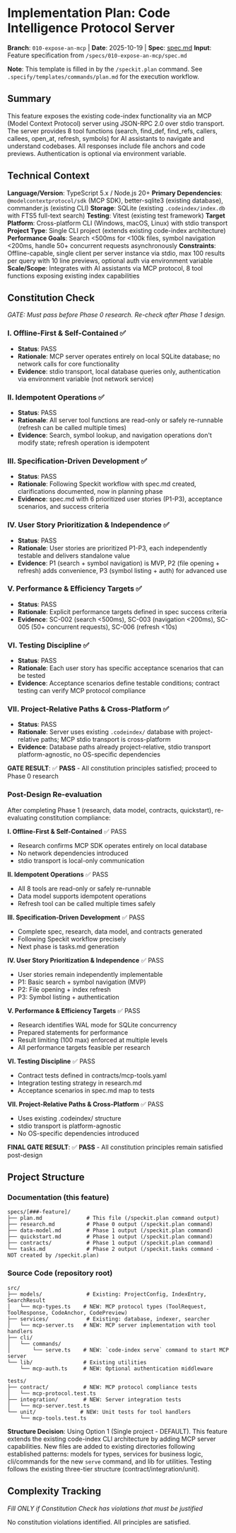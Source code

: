 # Implementation Plan: Code Intelligence Protocol Server

**Branch**: `010-expose-an-mcp` | **Date**: 2025-10-19 | **Spec**: [spec.md](./spec.md)
**Input**: Feature specification from `/specs/010-expose-an-mcp/spec.md`

**Note**: This template is filled in by the `/speckit.plan` command. See `.specify/templates/commands/plan.md` for the execution workflow.

## Summary

This feature exposes the existing code-index functionality via an MCP (Model Context Protocol) server using JSON-RPC 2.0 over stdio transport. The server provides 8 tool functions (search, find_def, find_refs, callers, callees, open_at, refresh, symbols) for AI assistants to navigate and understand codebases. All responses include file anchors and code previews. Authentication is optional via environment variable.

## Technical Context

**Language/Version**: TypeScript 5.x / Node.js 20+
**Primary Dependencies**: `@modelcontextprotocol/sdk` (MCP SDK), better-sqlite3 (existing database), commander.js (existing CLI)
**Storage**: SQLite (existing `.codeindex/index.db` with FTS5 full-text search)
**Testing**: Vitest (existing test framework)
**Target Platform**: Cross-platform CLI (Windows, macOS, Linux) with stdio transport
**Project Type**: Single CLI project (extends existing code-index architecture)
**Performance Goals**: Search <500ms for <100k files, symbol navigation <200ms, handle 50+ concurrent requests asynchronously
**Constraints**: Offline-capable, single client per server instance via stdio, max 100 results per query with 10 line previews, optional auth via environment variable
**Scale/Scope**: Integrates with AI assistants via MCP protocol, 8 tool functions exposing existing index capabilities

## Constitution Check

*GATE: Must pass before Phase 0 research. Re-check after Phase 1 design.*

### I. Offline-First & Self-Contained ✅
- **Status**: PASS
- **Rationale**: MCP server operates entirely on local SQLite database; no network calls for core functionality
- **Evidence**: stdio transport, local database queries only, authentication via environment variable (not network service)

### II. Idempotent Operations ✅
- **Status**: PASS
- **Rationale**: All server tool functions are read-only or safely re-runnable (refresh can be called multiple times)
- **Evidence**: Search, symbol lookup, and navigation operations don't modify state; refresh operation is idempotent

### III. Specification-Driven Development ✅
- **Status**: PASS
- **Rationale**: Following Speckit workflow with spec.md created, clarifications documented, now in planning phase
- **Evidence**: spec.md with 6 prioritized user stories (P1-P3), acceptance scenarios, and success criteria

### IV. User Story Prioritization & Independence ✅
- **Status**: PASS
- **Rationale**: User stories are prioritized P1-P3, each independently testable and delivers standalone value
- **Evidence**: P1 (search + symbol navigation) is MVP, P2 (file opening + refresh) adds convenience, P3 (symbol listing + auth) for advanced use

### V. Performance & Efficiency Targets ✅
- **Status**: PASS
- **Rationale**: Explicit performance targets defined in spec success criteria
- **Evidence**: SC-002 (search <500ms), SC-003 (navigation <200ms), SC-005 (50+ concurrent requests), SC-006 (refresh <10s)

### VI. Testing Discipline ✅
- **Status**: PASS
- **Rationale**: Each user story has specific acceptance scenarios that can be tested
- **Evidence**: Acceptance scenarios define testable conditions; contract testing can verify MCP protocol compliance

### VII. Project-Relative Paths & Cross-Platform ✅
- **Status**: PASS
- **Rationale**: Server uses existing `.codeindex/` database with project-relative paths; MCP stdio transport is cross-platform
- **Evidence**: Database paths already project-relative, stdio transport platform-agnostic, no OS-specific dependencies

**GATE RESULT**: ✅ **PASS** - All constitution principles satisfied; proceed to Phase 0 research

### Post-Design Re-evaluation

After completing Phase 1 (research, data model, contracts, quickstart), re-evaluating constitution compliance:

**I. Offline-First & Self-Contained** ✅ PASS
- Research confirms MCP SDK operates entirely on local database
- No network dependencies introduced
- stdio transport is local-only communication

**II. Idempotent Operations** ✅ PASS
- All 8 tools are read-only or safely re-runnable
- Data model supports idempotent operations
- Refresh tool can be called multiple times safely

**III. Specification-Driven Development** ✅ PASS
- Complete spec, research, data model, and contracts generated
- Following Speckit workflow precisely
- Next phase is tasks.md generation

**IV. User Story Prioritization & Independence** ✅ PASS
- User stories remain independently implementable
- P1: Basic search + symbol navigation (MVP)
- P2: File opening + index refresh
- P3: Symbol listing + authentication

**V. Performance & Efficiency Targets** ✅ PASS
- Research identifies WAL mode for SQLite concurrency
- Prepared statements for performance
- Result limiting (100 max) enforced at multiple levels
- All performance targets feasible per research

**VI. Testing Discipline** ✅ PASS
- Contract tests defined in contracts/mcp-tools.yaml
- Integration testing strategy in research.md
- Acceptance scenarios in spec.md map to tests

**VII. Project-Relative Paths & Cross-Platform** ✅ PASS
- Uses existing .codeindex/ structure
- stdio transport is platform-agnostic
- No OS-specific dependencies introduced

**FINAL GATE RESULT**: ✅ **PASS** - All constitution principles remain satisfied post-design

## Project Structure

### Documentation (this feature)

```
specs/[###-feature]/
├── plan.md              # This file (/speckit.plan command output)
├── research.md          # Phase 0 output (/speckit.plan command)
├── data-model.md        # Phase 1 output (/speckit.plan command)
├── quickstart.md        # Phase 1 output (/speckit.plan command)
├── contracts/           # Phase 1 output (/speckit.plan command)
└── tasks.md             # Phase 2 output (/speckit.tasks command - NOT created by /speckit.plan)
```

### Source Code (repository root)

```
src/
├── models/              # Existing: ProjectConfig, IndexEntry, SearchResult
│   └── mcp-types.ts    # NEW: MCP protocol types (ToolRequest, ToolResponse, CodeAnchor, CodePreview)
├── services/            # Existing: database, indexer, searcher
│   └── mcp-server.ts   # NEW: MCP server implementation with tool handlers
├── cli/
│   └── commands/
│       └── serve.ts    # NEW: `code-index serve` command to start MCP server
└── lib/                # Existing utilities
    └── mcp-auth.ts     # NEW: Optional authentication middleware

tests/
├── contract/           # NEW: MCP protocol compliance tests
│   └── mcp-protocol.test.ts
├── integration/        # NEW: Server integration tests
│   └── mcp-server.test.ts
└── unit/              # NEW: Unit tests for tool handlers
    └── mcp-tools.test.ts
```

**Structure Decision**: Using Option 1 (Single project - DEFAULT). This feature extends the existing code-index CLI architecture by adding MCP server capabilities. New files are added to existing directories following established patterns: models for types, services for business logic, cli/commands for the new `serve` command, and lib for utilities. Testing follows the existing three-tier structure (contract/integration/unit).

## Complexity Tracking

*Fill ONLY if Constitution Check has violations that must be justified*

No constitution violations identified. All principles are satisfied.
